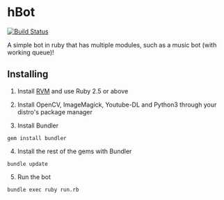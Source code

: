 # hBot
[![Build Status](https://travis-ci.org/charagarlnad/hBot.svg?branch=master)](https://travis-ci.org/charagarlnad/hBot)

A simple bot in ruby that has multiple modules, such as a music bot (with working queue)!

## Installing

1. Install [RVM](https://rvm.io/rvm/install)  and use Ruby 2.5 or above

2. Install OpenCV, ImageMagick, Youtube-DL and Python3 through your distro's package manager

3. Install Bundler

```
gem install bundler
```

4. Install the rest of the gems with Bundler

```
bundle update
```

5. Run the bot

```
bundle exec ruby run.rb
```